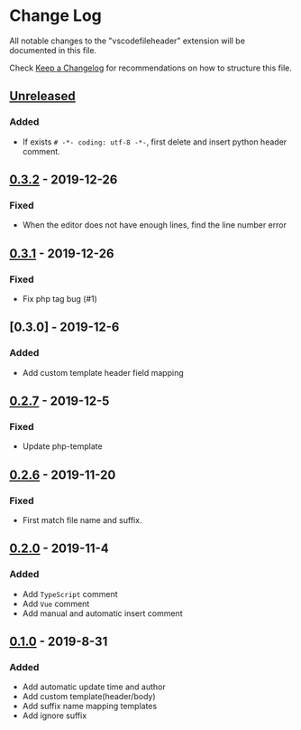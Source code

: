# Change Log

All notable changes to the "vscodefileheader" extension will be documented in this file.

Check [Keep a Changelog](http://keepachangelog.com/) for recommendations on how to structure this file.

## [Unreleased]
### Added

- If exists ``# -*- coding: utf-8 -*-``, first delete and insert python header comment.

## [0.3.2] - 2019-12-26
### Fixed

- When the editor does not have enough lines, find the line number error

## [0.3.1] - 2019-12-26
### Fixed

- Fix php tag bug (#1)

## [0.3.0] - 2019-12-6
### Added

- Add custom template header field mapping

## [0.2.7] - 2019-12-5
### Fixed

- Update php-template

## [0.2.6] - 2019-11-20
### Fixed

- First match file name and suffix.

## [0.2.0] - 2019-11-4
### Added

- Add ``TypeScript`` comment
- Add ``Vue`` comment
- Add manual and automatic insert comment

## [0.1.0] - 2019-8-31
### Added

- Add automatic update time and author
- Add custom template(header/body)
- Add suffix name mapping templates
- Add ignore suffix

[unreleased]: https://github.com/caizhengxin/vscodefileheader/compare/v0.3.2...HEAD
[0.3.2]: https://github.com/caizhengxin/vscodefileheader/compare/v0.3.1...v0.3.2
[0.3.1]: https://github.com/caizhengxin/vscodefileheader/compare/v0.2.7...v0.3.1
[0.2.7]: https://github.com/caizhengxin/vscodefileheader/compare/v0.2.6...v0.2.7
[0.2.6]: https://github.com/caizhengxin/vscodefileheader/compare/v0.2.3...v0.2.6
[0.2.0]: https://github.com/caizhengxin/vscodefileheader/compare/v0.1.8...v0.2.1
[0.1.0]: https://github.com/caizhengxin/vscodefileheader/compare/v0.0.2...v0.1.5
